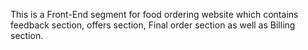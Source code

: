This is a Front-End segment for food ordering website which contains feedback section, offers section, Final order section as well as Billing section.
